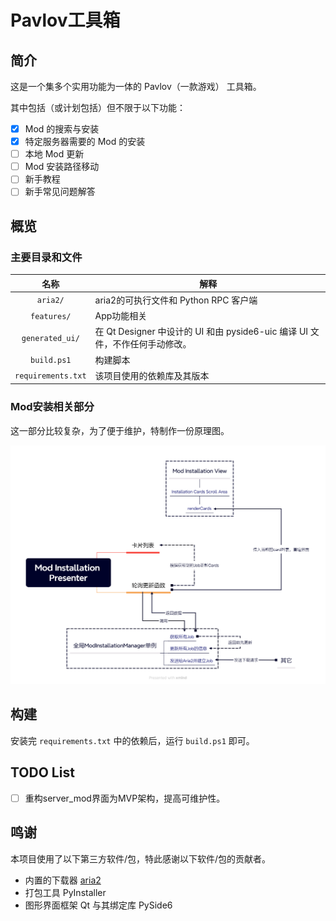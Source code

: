 # Pavlov工具箱

## 简介

这是一个集多个实用功能为一体的 Pavlov（一款游戏） 工具箱。

其中包括（或计划包括）但不限于以下功能：

- [x] Mod 的搜索与安装
- [x] 特定服务器需要的 Mod 的安装
- [ ] 本地 Mod 更新
- [ ] Mod 安装路径移动
- [ ] 新手教程
- [ ] 新手常见问题解答

## 概览

### 主要目录和文件

|        名称        | 解释                                                                         |
| :----------------: | ---------------------------------------------------------------------------- |
|      `aria2/`      | aria2的可执行文件和 Python RPC 客户端                                        |
|    `features/`     | App功能相关                                                                  |
|  `generated_ui/`   | 在 Qt Designer 中设计的 UI 和由 pyside6-uic 编译 UI 文件，不作任何手动修改。 |
|    `build.ps1`     | 构建脚本                                                                     |
| `requirements.txt` | 该项目使用的依赖库及其版本                                                   |

### Mod安装相关部分

这一部分比较复杂，为了便于维护，特制作一份原理图。

![实时更新Mod安装进度的原理图](./assets/实时更新Mod安装进度的原理图.png)

## 构建

安装完 `requirements.txt` 中的依赖后，运行 `build.ps1` 即可。

## TODO List

- [ ] 重构server_mod界面为MVP架构，提高可维护性。

## 鸣谢

本项目使用了以下第三方软件/包，特此感谢以下软件/包的贡献者。

- 内置的下载器 [aria2](https://github.com/aria2/aria2)
- 打包工具 PyInstaller
- 图形界面框架 Qt 与其绑定库 PySide6
